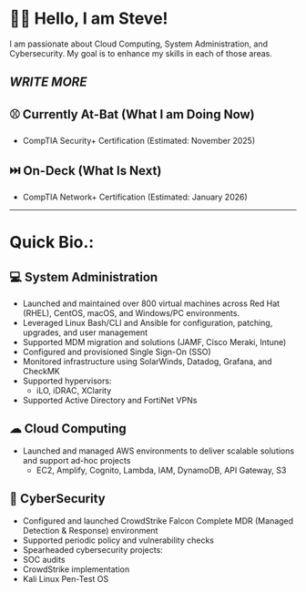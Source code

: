 # ✌🏻 Hello, I am Steve!

I am passionate about Cloud Computing, System Administration, and Cybersecurity.
My goal is to enhance my skills in each of those areas.

*WRITE MORE*
---



⚾️ Currently At-Bat (What I am Doing Now)
 ---
* CompTIA Security+ Certification (Estimated: November 2025)


⏭️ On-Deck (What Is Next)
---
* CompTIA Network+ Certification (Estimated: January 2026)

-----
# Quick Bio.: #
💻 System Administration
------------------------
* Launched and maintained over 800 virtual machines across Red Hat (RHEL), CentOS, macOS, and Windows/PC environments.
* Leveraged Linux Bash/CLI and Ansible for configuration, patching, upgrades, and user management
* Supported MDM migration and solutions (JAMF, Cisco Meraki, Intune)
* Configured and provisioned Single Sign-On (SSO)
* Monitored infrastructure using SolarWinds, Datadog, Grafana, and CheckMK
* Supported hypervisors:
  * iLO, iDRAC, XClarity
* Supported Active Directory and FortiNet VPNs

☁ Cloud Computing
---------------
* Launched and managed AWS environments to deliver scalable solutions and support ad-hoc projects
  * EC2, Amplify, Cognito, Lambda, IAM, DynamoDB, API Gateway, S3

🔐 CyberSecurity
--------------
* Configured and launched CrowdStrike Falcon Complete MDR (Managed Detection & Response) environment
* Supported periodic policy and vulnerability checks
* Spearheaded cybersecurity projects:
 * SOC audits
 * CrowdStrike implementation
 * Kali Linux Pen-Test OS








<!--
**stevofranchise/stevofranchise** is a ✨ _special_ ✨ repository because its `README.md` (this file) appears on your GitHub profile.

Here are some ideas to get you started:

- 🔭 I’m currently working on ...
- 🌱 I’m currently learning ...
- 👯 I’m looking to collaborate on ...
- 🤔 I’m looking for help with ...
- 💬 Ask me about ...
- 📫 How to reach me: ...
- 😄 Pronouns: ...
- ⚡ Fun fact: ...
-->
